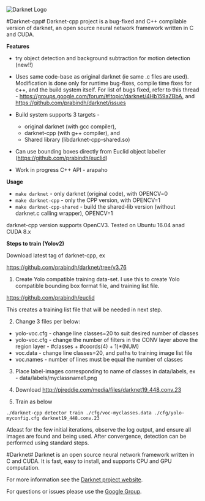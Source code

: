 ![Darknet Logo](http://pjreddie.com/media/files/darknet-black-small.png)

#Darknet-cpp#
Darknet-cpp project is a bug-fixed and C++ compilable version of darknet, an open source neural network framework written in C and CUDA.

**Features**

* try object detection and background subtraction for motion detection (new!!)

* Uses same code-base as original darknet (ie same .c files are used). Modification is done only for runtime bug-fixes, compile time fixes for c++, and the build system itself. For list of bugs fixed, refer to this thread - https://groups.google.com/forum/#!topic/darknet/4Hb159aZBbA, and https://github.com/prabindh/darknet/issues

* Build system supports 3 targets - 
  * original darknet (with gcc compiler), 
  * darknet-cpp (with g++ compiler), and 
  * Shared library (libdarknet-cpp-shared.so)

* Can use bounding boxes directly from Euclid object labeller (https://github.com/prabindh/euclid)

* Work in progress C++ API - arapaho

**Usage**

 * `make darknet` - only darknet (original code), with OPENCV=0
 * `make darknet-cpp` - only the CPP version, with OPENCV=1
 * `make darknet-cpp-shared` - build the shared-lib version (without darknet.c calling wrapper), OPENCV=1
 
 darknet-cpp version supports OpenCV3. Tested on Ubuntu 16.04 anad CUDA 8.x

**Steps to train (Yolov2)**

Download latest tag of darknet-cpp, ex

https://github.com/prabindh/darknet/tree/v3.76

1. Create Yolo compatible training data-set. I use this to create Yolo compatible bounding box format file, and training list file. 

https://github.com/prabindh/euclid

This creates a training list file that will be needed in next step.

2. Change 3 files per below:

  * yolo-voc.cfg - change line classes=20 to suit desired number of classes
  * yolo-voc.cfg - change the number of filters in the CONV layer above the region layer - #classes + #coords(4) + 1)*(NUM)
  * voc.data - change line classes=20, and paths to training image list file
  * voc.names - number of lines must be equal the number of classes

3. Place label-images corresponding to name of classes in data/labels, ex - data/labels/myclassname1.png

4. Download http://pjreddie.com/media/files/darknet19_448.conv.23

5. Train as below

  `./darknet-cpp detector train ./cfg/voc-myclasses.data ./cfg/yolo-myconfig.cfg darknet19_448.conv.23`

Atleast for the few initial iterations, observe the log output, and ensure all images are found and being used. After convergence, detection can be performed using standard steps.


#Darknet#
Darknet is an open source neural network framework written in C and CUDA. It is fast, easy to install, and supports CPU and GPU computation.

For more information see the [Darknet project website](http://pjreddie.com/darknet).

For questions or issues please use the [Google Group](https://groups.google.com/forum/#!forum/darknet).
